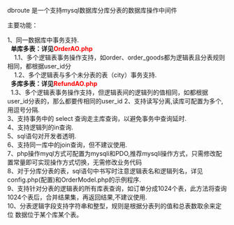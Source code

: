 dbroute 是一个支持mysql数据库分库分表的数据库操作中间件

主要功能：

1、同一数据库中事务支持.<br>
   &nbsp;&nbsp;<b>单库多表：详见<font color=red>OrderAO.php</font></b><br>
   &nbsp;&nbsp;&nbsp;&nbsp;1.1、多个逻辑表事务操作支持，如order、order_goods都为逻辑表且分表规则相同，都根据user_id分<br>
   &nbsp;&nbsp;&nbsp;&nbsp;1.2、多个逻辑表与多个未分表的表（city）事务支持.<br>
   &nbsp;&nbsp;<b>多库多表：详见<font color=red>RefundAO.php</font></b><br>
   &nbsp;&nbsp;1.3、多个逻辑表事务操作支持，但逻辑表间的逻辑列的值相同，如都根据user_id分表的，那么都要传相同的user_id
2、支持读写分离,读库可配置为多个,用逗号分隔.<br>
3、支持事务中的 select 查询走主库查询，以避免事务中查询延时.<br>
4、支持逻辑列的in查询.<br>
5、sql语句对开发者透明.<br>
6、支持同一库中的join查询，但不建议使用.<br>
7、php操作myql方式可配置为mysqli和PDO,推荐mysqli操作方式，只需修改配置常量即可实现操作方式切换，无需修改业务代码<br>
8、对于分库分表的表，sql语句中书写时注意逻辑表名和逻辑列名，详见config.php(配置)和OrderModel.php的示例程序.<br>
9、支持针对分表的逻辑表的所有库表查询，如订单分成1024个表，此方法将查询1024个表后，合并结果集，再返回结果,不建议使用.<br>
10、分表逻辑字段支持字符串和整型，规则是根据分表列的值和总表数取余来定位 数据位于某个库某个表。
